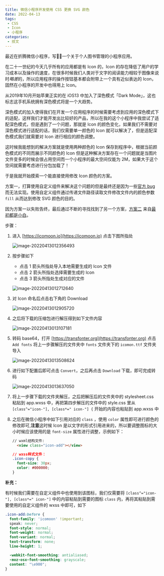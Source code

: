 ```yaml
---
title: 微信小程序开发使用 CSS 更换 SVG 颜色
date: 2022-04-13
tags:
 - CSS
 - Icon
 - 小程序
categories:
 - 技文
---
```

最近在折腾微信小程序，写✍🏻️一个关于个人图书管理的小程序应用。

在二十一世纪的今天几乎所有的应用都是有 Icon 的，Icon 的存在降低了用户的学习成本以及操作的速度，在很多时候我们人类对于文字的阅读能力相较于图像来说时*略差*的，所以应用程序的操作按钮基本都会附带上一个具有近似表达的 Icon，固然在小程序的开发中也得用上 Icon。

从2019年10月开始苹果正实的在 iOS13 中加入了深色模式「Dark Mode」，这也标志这手机系统拥有深色模式将是一个大趋势。

深色模式的加入使得我们在开发一个应用程序的时候需要考虑到应用的深色模式下的适配，这样我们才能开发出比较好的产品，所以在我的这个小程序中我尝试了适配深色模式，但是遇到了一个问题，那就是 Icon 的颜色变化，如果我们不需要对深色模式进行适配的话，我们仅需要单一颜色的 Icon 就可以解决了，但是适配深色模式我们就需要对 Icon 进行相应的颜色调整。

这时候我能想到的解决方案就是使用两种颜色的 Icon 保存到程序中，根据当前颜色模式的不同而展示不同颜色的 Icon 但是这种解决方案存在一个问题就是当图片文件变多的时候会很占用空间而一个小程序的最大空间仅能为 2M，如果大于这个空间就需要考虑进行分包加载了！

于是我就开始摸索一个能直接使用修改 Icon 颜色的方案。

<!-- more -->

方案一，打算使用自定义组件来解决这个问题的但是最终还是因为一些[官方 bug](https://developers.weixin.qq.com/community/develop/doc/00048ee375c788967bf73837c56800?highLine=mask)而无法实现。使用自定义组件通过传递文件路径读取文件修改文件内的颜色参数 `fill` 从而达到修改 SVG 颜色的目的。

因为方案一以失败告终，最后通过不断的寻找找到了另一个方案，[方案二](https://blog.csdn.net/Originally_M/article/details/106473475) 来自[最初都是小白](https://blog.csdn.net/Originally_M?type=blog)。

步骤：

1. 进入 [https://icomoon.io](https://icomoon.io) 点击下图所指处

   ![image-20220413012356493](/EBKNw3ilDahuTX5.png)

2. 按步骤如下

   - 点击 1 箭头所指处导入本地需要生成的 Icon 文件
   - 点击 2 箭头所指处选择需要生成的 Icon
   - 点击 3 箭头所指处生成对应的文件

   ![image-20220413012712640](/ZSTq2JGlHDnO9Rk.png)

3. 对 Icon 命名后点击右下角的 Download 

   ![image-20220413012905720](/JZkbDuhxKTtAUsH.png)

4. 之后将下载的压缩包进行解压得到如下文件内容

   ![image-20220413013107181](/9nT8bgUSKj5frkN.png)

5. 转码 base64，打开 [https://transfonter.org](https://transfonter.org) 点击 `Add fonts` 将上一步骤解压的文件夹中 `fonts` 文件夹下的 `icomon.ttf` 文件夹导入

   ![image-20220413013508624](/hLVx4XrKvSk7mRc.png)

6. 进行如下配置后即可点击 `Convert`，之后再点击 `Download` 下载，即可完成转码

   ![image-20220413013637050](/yUMBw8bWv9IHTKq.png)

7. 将上一步骤下载的文件夹解压，之后把解压后的文件夹中的 stylesheet.css 粘贴到 app.wxss  中，再把第四步解压的文件中的 style.css 里从 `[class^="icon-"], [class*=" icon-"] {` 开始的内容也粘贴到 app.wxss 中

8. 之后在微信小程序中如下引用对应的 `class` ，使用 `color` 属性即可进行颜色的修改即可,**注意**这时候 Icon 是以文字的形式引用进来的，所以要调整图标的大小时候应该使用的是 `font-size` 属性进行调整，示例如下：

   ```html
   // wxml结构文件:
     <view class="icon-add"></view>
   ```

   ```css
   // wxss样式文件：
   .icon-copy {
     font-size: 30px;
     color: #000000;
   }
   ```

**补充：**

有时候我们需要在自定义组件中也使用到该图标，我们仅需要将 `[class^="icon-"], [class*=" icon-"]` 中的内容粘贴到需要的图标 `class` 内，再将其粘贴到需要使用的自定义组件的 wxss 中即可，如下

```css
.icon-add:before {
  font-family: 'icomoon' !important;
  speak: never;
  font-style: normal;
  font-weight: normal;
  font-variant: normal;
  text-transform: none;
  line-height: 1;

  -webkit-font-smoothing: antialiased;
  -moz-osx-font-smoothing: grayscale;
  content: "\e900";
}
```

